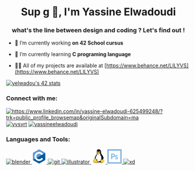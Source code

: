 <h1 align="center">Sup g 👋, I'm Yassine Elwadoudi</h1>

<h3 align="center">what's the line between design and coding ? Let's find out !</h3>

- 🔭 I’m currently working **on 42 School cursus**

- 🌱 I’m currently learning **C programing language**

- 👨‍💻 All of my projects are available at [https://www.behance.net/LILYVS](https://www.behance.net/LILYVS)

<a href="https://github.com/oakoudad/badge42"><img src="https://badge.mediaplus.ma/darkblue/yelwadou" alt="yelwadou's 42 stats" /></a>

<h3 align="left">Connect with me:</h3>
<p align="left">
<a href="https://www.linkedin.com/in/yassine-elwadoudi-625499248/?trk=public_profile_browsemap&originalSubdomain=ma" target="blank"><img align="center" src="https://raw.githubusercontent.com/rahuldkjain/github-profile-readme-generator/master/src/images/icons/Social/linked-in-alt.svg" alt="https://www.linkedin.com/in/yassine-elwadoudi-625499248/?trk=public_profile_browsemap&originalSubdomain=ma" height="30" width="40" /></a>
<a href="https://instagram.com/yvsvrt" target="blank"><img align="center" src="https://raw.githubusercontent.com/rahuldkjain/github-profile-readme-generator/master/src/images/icons/Social/instagram.svg" alt="yvsvrt" height="30" width="40" /></a>
<a href="https://www.behance.net/LILYVS" target="blank"><img align="center" src="https://raw.githubusercontent.com/rahuldkjain/github-profile-readme-generator/master/src/images/icons/Social/behance.svg" alt="yassineelwadoudi" height="30" width="40" /></a>
</p>

<h3 align="left">Languages and Tools:</h3>
<p align="left"> <a href="https://www.blender.org/" target="_blank" rel="noreferrer"> <img src="https://download.blender.org/branding/community/blender_community_badge_white.svg" alt="blender" width="40" height="40"/> </a> <a href="https://www.cprogramming.com/" target="_blank" rel="noreferrer"> <img src="https://raw.githubusercontent.com/devicons/devicon/master/icons/c/c-original.svg" alt="c" width="40" height="40"/> </a> <a href="https://git-scm.com/" target="_blank" rel="noreferrer"> <img src="https://www.vectorlogo.zone/logos/git-scm/git-scm-icon.svg" alt="git" width="40" height="40"/> </a> <a href="https://www.adobe.com/in/products/illustrator.html" target="_blank" rel="noreferrer"> <img src="https://www.vectorlogo.zone/logos/adobe_illustrator/adobe_illustrator-icon.svg" alt="illustrator" width="40" height="40"/> </a> <a href="https://www.linux.org/" target="_blank" rel="noreferrer"> <img src="https://raw.githubusercontent.com/devicons/devicon/master/icons/linux/linux-original.svg" alt="linux" width="40" height="40"/> </a> <a href="https://www.photoshop.com/en" target="_blank" rel="noreferrer"> <img src="https://raw.githubusercontent.com/devicons/devicon/master/icons/photoshop/photoshop-line.svg" alt="photoshop" width="40" height="40"/> </a> <a href="https://www.adobe.com/products/xd.html" target="_blank" rel="noreferrer"> <img src="https://cdn.worldvectorlogo.com/logos/adobe-xd.svg" alt="xd" width="40" height="40"/> </a> </p>
